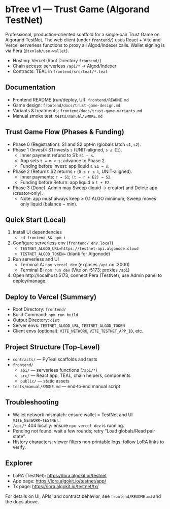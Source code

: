 # bTree v1 — Trust Game (Algorand TestNet)

Professional, production‑oriented scaffold for a single‑pair Trust Game on Algorand TestNet.
The web client (under `frontend/`) uses React + Vite and Vercel serverless functions to
proxy all Algod/Indexer calls. Wallet signing is via Pera (`@txnlab/use-wallet`).

- Hosting: Vercel (Root Directory `frontend/`)
- Chain access: serverless `/api/*` → Algod/Indexer
- Contracts: TEAL in `frontend/src/teal/*.teal`

## Documentation

- Frontend README (run/deploy, UI): `frontend/README.md`
- Game design: `frontend/docs/trust-game-design.md`
- Variants & treatments: `frontend/docs/trust-game-variants.md`
- Manual smoke test: `tests/manual/SMOKE.md`

## Trust Game Flow (Phases & Funding)

- Phase 0 (Registration): S1 and S2 opt‑in (globals latch `s1`, `s2`).
- Phase 1 (Invest): S1 invests `s` (UNIT‑aligned, `s ≤ E1`).
  - Inner payment refund to S1: `E1 − s`.
  - App sets `t = m × s`; advance to Phase 2.
  - Funding before Invest: app liquid ≥ `E1 − s`.
- Phase 2 (Return): S2 returns `r` (`0 ≤ r ≤ t`, UNIT‑aligned).
  - Inner payments: `r → S1`; `(t − r + E2) → S2`.
  - Funding before Return: app liquid ≥ `t + E2`.
- Phase 3 (Done): Admin may Sweep (liquid → creator) and Delete app (creator‑only).
  - Note: app must always keep ≥ 0.1 ALGO minimum; Sweep moves only liquid (balance − min).

## Quick Start (Local)

1) Install UI dependencies
   - `cd frontend && npm i`
2) Configure serverless env (`frontend/.env.local`)
   - `TESTNET_ALGOD_URL=https://testnet-api.algonode.cloud`
   - `TESTNET_ALGOD_TOKEN=` (blank for Algonode)
3) Run serverless and UI
   - Terminal A: `npx vercel dev` (exposes `/api` on :3000)
   - Terminal B: `npm run dev` (Vite on :5173; proxies `/api`)
4) Open http://localhost:5173, connect Pera (TestNet), use Admin panel to deploy/manage.

## Deploy to Vercel (Summary)

- Root Directory: `frontend/`
- Build Command: `npm run build`
- Output Directory: `dist`
- Server envs: `TESTNET_ALGOD_URL`, `TESTNET_ALGOD_TOKEN`
- Client envs (optional): `VITE_NETWORK`, `VITE_TESTNET_APP_ID`, etc.

## Project Structure (Top‑Level)

- `contracts/` — PyTeal scaffolds and tests
- `frontend/`
  - `api/` — serverless functions (`/api/*`)
  - `src/` — React app, TEAL, chain helpers, components
  - `public/` — static assets
- `tests/manual/SMOKE.md` — end‑to‑end manual script

## Troubleshooting

- Wallet network mismatch: ensure wallet = TestNet and UI `VITE_NETWORK=TESTNET`.
- `/api/*` 404 locally: ensure `npx vercel dev` is running.
- Pending not found: wait a few rounds; retry “Load globals/Read pair state”.
- History characters: viewer filters non‑printable logs; follow LoRA links to verify.

## Explorer

- LoRA (TestNet): https://lora.algokit.io/testnet
- App page: https://lora.algokit.io/testnet/app/<AppID>
- Tx page: https://lora.algokit.io/testnet/tx/<TXID>

For details on UI, APIs, and contract behavior, see `frontend/README.md` and the docs above.

